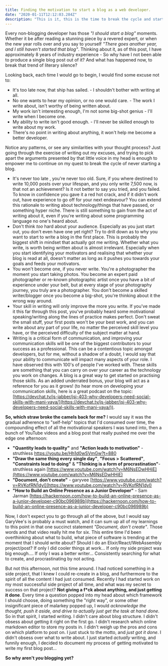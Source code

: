 ```yaml
---
title: Finding the motivation to start a blog as a web developer.
date: "2020-01-11T12:12:03.284Z"
description: "This is it, this is the time to break the cycle and start that blog of yours!"
---
```


Every non-blogging developer has those _"I should start a blog"_ moments. Whether it be after reading a stunning piece by a revered expert, or when the new year rolls over and you say to yourself _"There goes another year, and I still haven't started that blog"_. Thinking about it, as of this post, I have approximately 8 years of industry experience - So why have I not been able to produce a single blog post out of it? And what has happened now, to break that trend of literary silence?

Looking back, each time I would go to begin, I would find some excuse not to:

- It's too late now, that ship has sailed. - I shouldn't bother with writing at all.
- No one wants to hear my opinion, or no one would care. - The work I write about, isn't worthy of being written about.
- My work isn't interesting enough, I'm not some big-shot genius - I'll write when I become one.
- My ability to write isn't good enough. - I'll never be skilled enough to write about my work.
- There's no point in writing about anything, it won't help me become a better developer.

Notice any patterns, or see any similarities with your thought process? Just going through the exercise of writing out my excuses, and trying to pick apart the arguments presented by that little voice in my head is enough to empower me to continue on my quest to break the cycle of never starting a blog.

- It's never too late , you're never too old. Sure, if you where destined to write 10,000 posts over your lifespan, and you only write 7,500 now, is that not an achievement? Is it not better to say you tried, and you failed. To know in confidence you gave it a red hot crack, and if it didn't work out, have experience to go off for your next endeavour? You can extend this rationale to writing about technology/things that have passed, or something hyper niche. There is still something to gain from the act of writing about it, even if you're writing about some programming language no one's heard about.
- Don't think _too_ hard about your audience. Especially as you just start out, you don't even have one yet right? Try to drill down as to why you want to start to write a blog in the first place. This is probably the biggest shift in mindset that actually got me writing. Whether what you write, is worth being written about is almost irrelevant. Especially when you start identifying your motivators and realising that whether your blog is read at all, doesn't matter as long as it pushes you towards your goals and feeds your motivators.
- You won't become one, if you never write. You're a photographer the moment you start taking photos. You become an expert paid photographer or re-known photographic artist once you have a bit of experience under your belt, but at every stage of your photography journey, you truly are a photographer. You don't become a skilled writer/blogger once you become a big-shot, you're thinking about it the wrong way around.
- Your skill in writing will only improve the more you write. If you've made it this far through this post, you've probably heard some motivational speaking/writing along the lines of practice makes perfect. Don't sweat the small stuff, your first posts won't be your best work, and you can write about any part of your life, no matter the perceived skill level you have, or the perceived difficulty of the subject matter at hand.
- Writing is a critical form of communication, and improving your communication skills will be one of the biggest contributors to your success as a professional. This can be a contentious topic amongst developers, but for me, without a shadow of a doubt, I would say that your ability to communicate will impact many aspects of your role. I have observed this with 100's of people I've worked with. These skills are something that you can carry on over your career as the technology you work on changes. A blog is a great way to get started on practising those skills. As an added underrated bonus, your blog will act as a reference for you as it grows! (to hear more on developing your communication skills, here is a great podcast on the topic: [https://devchat.tv/js-jabber/jsj-403-why-developers-need-social-skills-with-mani-vaya/](https://devchat.tv/js-jabber/jsj-403-why-developers-need-social-skills-with-mani-vaya/)).

**So, which straw broke the camels back for me?** I would say it was the gradual adherence to "self-help" topics that I'd consumed over time, the compounding effect of all the motivational speakers I was tuned into, then a bunch of YouTube videos and a blog post that really pushed me over the edge one afternoon:

- **"Quantity leads to quality"** and **"Action leads to motivation"** - struthless https://youtu.be/Hh1d0wSVmGw?t=880
- **"Draw the same thing every single day"**, **"Focus > Scattered"**, **"Constraints lead to doing"** & **"Thinking is a form of procrastination"**- struthless again [https://www.youtube.com/watch?v=M6NsEDwHHiE](https://www.youtube.com/watch?v=M6NsEDwHHiE)
- **"Document, don't create"** - garyvee [https://www.youtube.com/watch?v=RVKofRN1dyI](https://www.youtube.com/watch?v=RVKofRN1dyI)
- **"How to Build an Online Presence as a Junior Developer"** - Sam Jarman [https://hackernoon.com/how-to-build-an-online-presence-as-a-junior-developer-c90bc096989b](https://hackernoon.com/how-to-build-an-online-presence-as-a-junior-developer-c90bc096989b)

Now, I don't expect you to go through all of the above, but I would say GaryVee's is probably a must watch, and it can sum up all of my learnings to this point in that one succinct statement _"Document, don't create"_. Those words and that video really hit me for six. This entire time I'd been overthinking about what to build, what piece of software is trending at the moment that I should write about? Should I do an Elixir/React/WebAssembly project/post? If only I did cooler things at work... If only my side project was big enough.... If only I was a better writer... Consistently searching for what to create, and procrastinating by not acting.

But not this afternoon, not this time around. I had noticed something in a side project, that I knew I could re-create in a blog, and furthermore to the spirit of all the content I had just consumed. Recently I had started work on my most successful side project of all time, and what was my secret to success on that project? **Not giving a f\*ck about anything, and just getting it done**. Every time a question popped into my head about which framework I should choose, doing something the "right way", or some other insignificant piece of malarkey popped up, I would _acknowledge the thought, push it aside, and drive to actually just get the task at hand done_. So in that spirit, I started writing. I didn't care about blog structure. I didn't obsess about getting it right on the first go. I didn't research which online markdown editor to store my posts in. I didn't weigh up the pros and cons on which platform to post on. I just stuck to the motto, and _just got it done_. I didn't obsess over what to write about. I just started _actually_ writing, and funnily enough, I decided to document my process of getting motivated to write my first blog post...

**So why aren't _you_ blogging yet?**
